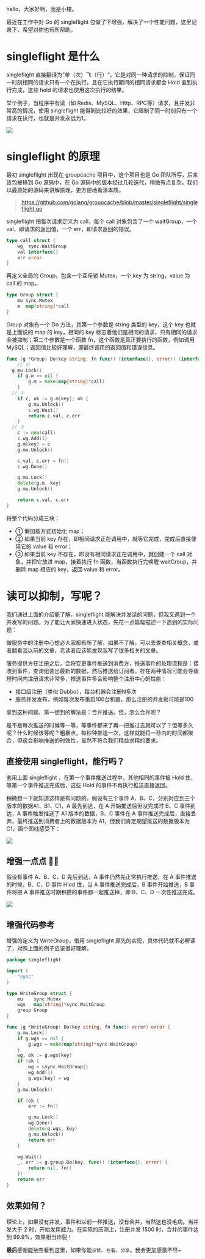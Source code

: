 hello，大家好啊，我是小楼。

最近在工作中对 Go 的 singleflight 包做了下增强，解决了一个性能问题，这里记录下，希望对你也有所帮助。

# singleflight 是什么

singleflight 直接翻译为”单（次）飞（行）“，它是对同一种请求的抑制，保证同一时刻相同的请求只有一个在执行，且在它执行期间的相同请求都会 Hold 直到执行完成，这些 hold 的请求也使用这次执行的结果。

举个例子，当程序中有读（如 Redis、MySQL、Http、RPC等）请求，且并发非常高的情况，使用 singleflight 能得到比较好的效果，它限制了同一时刻只有一个请求在执行，也就是并发永远为1。

![](p1.png)

# singleflight 的原理

最初 singleflight 出现在 groupcache 项目中，这个项目也是 Go 团队所写，后来该包被移到 Go 源码中，在 Go 源码中的版本经过几轮迭代，稍微有点复杂，我们以最原始的源码来讲解原理，更方便地看清本质。

> https://github.com/golang/groupcache/blob/master/singleflight/singleflight.go

singleflight 把每次请求定义为 call，每个 call 对象包含了一个 waitGroup，一个 val，即请求的返回值，一个 err，即请求返回的错误。

```go
type call struct {
	wg  sync.WaitGroup
	val interface{}
	err error
}
```

再定义全局的 Group，包含一个互斥锁 Mutex，一个 key 为 string，value 为 call 的 map。

```go
type Group struct {
	mu sync.Mutex       
	m  map[string]*call
}
```

Group 对象有一个 Do 方法，其第一个参数是 string 类型的 key，这个 key 也就是上面说的 map 的 key，相同的 key 标志着他们是相同的请求，只有相同的请求会被抑制；第二个参数是一个函数 fn，这个函数是真正要执行的函数，例如调用 MySQL；返回值比较好理解，即最终调用的返回值和错误信息。

```go
func (g *Group) Do(key string, fn func() (interface{}, error)) (interface{}, error) {
	// ①
  g.mu.Lock()
	if g.m == nil {
		g.m = make(map[string]*call)
	}
  // ②
	if c, ok := g.m[key]; ok {
		g.mu.Unlock()
		c.wg.Wait()
		return c.val, c.err
	}
  // ③
	c := new(call)
	c.wg.Add(1)
	g.m[key] = c
	g.mu.Unlock()

	c.val, c.err = fn()
	c.wg.Done()

	g.mu.Lock()
	delete(g.m, key)
	g.mu.Unlock()

	return c.val, c.err
}
```

将整个代码分成三块：

- ① 懒加载方式初始化 map；
- ② 如果当前 key 存在，即相同请求正在调用中，就等它完成，完成后直接使用它的 value 和 error；
- ③ 如果当前 key 不存在，即没有相同请求正在调用中，就创建一个 call 对象，并把它放进 map，接着执行 fn 函数，当函数执行完唤醒 waitGroup，并删除 map 相应的 key，返回 value 和 error。

# 读可以抑制，写呢？

我们通过上面的介绍能了解，singleflight 能解决并发读的问题，但我又遇到一个并发写的问题。为了能让大家快速进入状态，先花一点篇幅描述一下遇到的实际问题：

微服务中的注册中心想必大家都有所了解，如果不了解，可以去查查相关概念，或者翻看我以前的文章，老读者应该能发现我写了很多相关的文章。

服务提供方在注册之后，会将变更事件推送到消费方，推送事件的处理流程是：接收到事件，查询组装出最新的数据，然后推送给订阅者。存在两种情况可能会导致短时间内注册请求非常多，推送事件多会影响整个注册中心的性能：

- 接口级注册（类似 Dubbo），每台机器会注册N多次
- 服务并发发布，例如每次发布重启100台机器，那么注册的并发就可能是100

拿到这种问题，第一想到的解法是：合并推送。但，怎么合并呢？

是不是每次推送的时候等一等，等事件都来了再一把推过去就可以了？但等多久呢？什么时候该等呢？粗暴点，每秒钟推送一次，这样就能将一秒内的时间都聚合，但这会影响推送的时效性，显然不符合我们精益求精的要求。

## 直接使用 singleflight，能行吗？

套用上面 singleflight ，在第一个事件推送过程中，其他相同的事件被 Hold 住，等第一个事件推送完成后，这些 Hold 的事件不再执行推送直接返回。

稍微想一下就知道这样是有问题的，假设有三个事件 A、B、C，分别对应到三个版本的数据A1、B1、C1，A 最先到达，在 A 开始推送后但没完成时 B、C 事件到达，A 事件触发推送了 A1 版本的数据，B、C 事件在 A 事件推送完成后，直接丢弃，最终推送到消费者上的数据版本为 A1，但我们肯定期望推送的数据版本为 C1，画个图线感受下：

![](p2.png)

## 增强一点点 🤏🏻

假设有事件 A、B、C、D 先后到达，A 事件仍然先正常执行推送，在 A 事件推送的时候，B、C、D 事件 Hlod 住，当 A 事件推送完成后，B 事件开始推送，B 事件将把 A 事件推送时期积攒的事件都一起推送掉，即 B、C、D 一次性推送完成。

![](p3.png)

## 增强代码参考

增强的定义为 WriteGroup，借用 singleflight 原先的实现，具体代码就不必解读了，对照上面的例子应该很好理解。

```go
package singleflight

import (
	"sync"
)

type WriteGroup struct {
	mu    sync.Mutex
	wgs   map[string]*sync.WaitGroup
	group Group
}

func (g *WriteGroup) Do(key string, fn func() error) error {
	g.mu.Lock()
	if g.wgs == nil {
		g.wgs = make(map[string]*sync.WaitGroup)
	}
	wg, ok := g.wgs[key]
	if !ok {
		wg = &sync.WaitGroup{}
		wg.Add(1)
		g.wgs[key] = wg
	}
	g.mu.Unlock()

	if !ok {
		err := fn()

		g.mu.Lock()
		wg.Done()
		delete(g.wgs, key)
		g.mu.Unlock()
		return err
	}

	wg.Wait()
	_, err := g.group.Do(key, func() (interface{}, error) {
		return nil, fn()
	})
	return err
}
```

## 效果如何？

理论上，如果没有并发，事件和以前一样推送，没有合并，当然这也没毛病。当并发大于 2 时，开始发挥威力。在实际的压测上，注册并发 1500 时，合并的事件达到 99.9%，效果相当炸裂！

**最后**感谢能抽空看到这里，如果你能`点赞`、`在看`、`分享`，我会更加感激不尽~